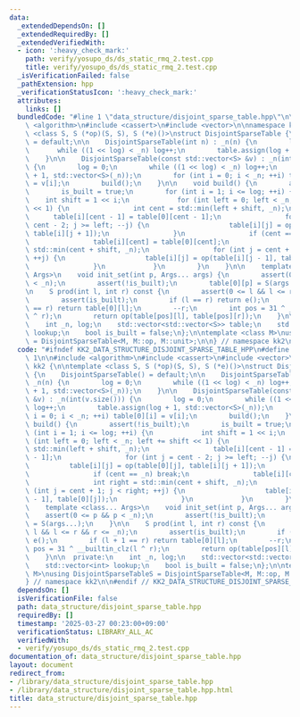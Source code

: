 ```yaml
---
data:
  _extendedDependsOn: []
  _extendedRequiredBy: []
  _extendedVerifiedWith:
  - icon: ':heavy_check_mark:'
    path: verify/yosupo_ds/ds_static_rmq_2.test.cpp
    title: verify/yosupo_ds/ds_static_rmq_2.test.cpp
  _isVerificationFailed: false
  _pathExtension: hpp
  _verificationStatusIcon: ':heavy_check_mark:'
  attributes:
    links: []
  bundledCode: "#line 1 \"data_structure/disjoint_sparse_table.hpp\"\n\n\n\n#include\
    \ <algorithm>\n#include <cassert>\n#include <vector>\n\nnamespace kk2 {\n\ntemplate\
    \ <class S, S (*op)(S, S), S (*e)()>\nstruct DisjointSparseTable {\n    DisjointSparseTable()\
    \ = default;\n\n    DisjointSparseTable(int n) : _n(n) {\n        log = 0;\n \
    \       while ((1 << log) < _n) log++;\n        table.assign(log + 1, std::vector<S>(_n));\n\
    \    }\n\n    DisjointSparseTable(const std::vector<S> &v) : _n(int(v.size()))\
    \ {\n        log = 0;\n        while ((1 << log) < _n) log++;\n        table.assign(log\
    \ + 1, std::vector<S>(_n));\n        for (int i = 0; i < _n; ++i) table[0][i]\
    \ = v[i];\n        build();\n    }\n\n    void build() {\n        assert(!is_built);\n\
    \        is_built = true;\n        for (int i = 1; i <= log; ++i) {\n        \
    \    int shift = 1 << i;\n            for (int left = 0; left < _n; left += shift\
    \ << 1) {\n                int cent = std::min(left + shift, _n);\n          \
    \      table[i][cent - 1] = table[0][cent - 1];\n                for (int j =\
    \ cent - 2; j >= left; --j) {\n                    table[i][j] = op(table[0][j],\
    \ table[i][j + 1]);\n                }\n                if (cent == _n) break;\n\
    \                table[i][cent] = table[0][cent];\n                int right =\
    \ std::min(cent + shift, _n);\n                for (int j = cent + 1; j < right;\
    \ ++j) {\n                    table[i][j] = op(table[i][j - 1], table[0][j]);\n\
    \                }\n            }\n        }\n    }\n\n    template <class...\
    \ Args>\n    void init_set(int p, Args... args) {\n        assert(0 <= p && p\
    \ < _n);\n        assert(!is_built);\n        table[0][p] = S(args...);\n    }\n\
    \n    S prod(int l, int r) const {\n        assert(0 <= l && l <= r && r <= _n);\n\
    \        assert(is_built);\n        if (l == r) return e();\n        if (l + 1\
    \ == r) return table[0][l];\n        --r;\n        int pos = 31 ^ __builtin_clz(l\
    \ ^ r);\n        return op(table[pos][l], table[pos][r]);\n    }\n\n  private:\n\
    \    int _n, log;\n    std::vector<std::vector<S>> table;\n    std::vector<int>\
    \ lookup;\n    bool is_built = false;\n};\n\ntemplate <class M>\nusing DisjointSparseTableS\
    \ = DisjointSparseTable<M, M::op, M::unit>;\n\n} // namespace kk2\n\n\n"
  code: "#ifndef KK2_DATA_STRUCTURE_DISJOINT_SPARSE_TABLE_HPP\n#define KK2_DATA_STRUCTURE_DISJOINT_SPARSE_TABLE_HPP\
    \ 1\n\n#include <algorithm>\n#include <cassert>\n#include <vector>\n\nnamespace\
    \ kk2 {\n\ntemplate <class S, S (*op)(S, S), S (*e)()>\nstruct DisjointSparseTable\
    \ {\n    DisjointSparseTable() = default;\n\n    DisjointSparseTable(int n) :\
    \ _n(n) {\n        log = 0;\n        while ((1 << log) < _n) log++;\n        table.assign(log\
    \ + 1, std::vector<S>(_n));\n    }\n\n    DisjointSparseTable(const std::vector<S>\
    \ &v) : _n(int(v.size())) {\n        log = 0;\n        while ((1 << log) < _n)\
    \ log++;\n        table.assign(log + 1, std::vector<S>(_n));\n        for (int\
    \ i = 0; i < _n; ++i) table[0][i] = v[i];\n        build();\n    }\n\n    void\
    \ build() {\n        assert(!is_built);\n        is_built = true;\n        for\
    \ (int i = 1; i <= log; ++i) {\n            int shift = 1 << i;\n            for\
    \ (int left = 0; left < _n; left += shift << 1) {\n                int cent =\
    \ std::min(left + shift, _n);\n                table[i][cent - 1] = table[0][cent\
    \ - 1];\n                for (int j = cent - 2; j >= left; --j) {\n          \
    \          table[i][j] = op(table[0][j], table[i][j + 1]);\n                }\n\
    \                if (cent == _n) break;\n                table[i][cent] = table[0][cent];\n\
    \                int right = std::min(cent + shift, _n);\n                for\
    \ (int j = cent + 1; j < right; ++j) {\n                    table[i][j] = op(table[i][j\
    \ - 1], table[0][j]);\n                }\n            }\n        }\n    }\n\n\
    \    template <class... Args>\n    void init_set(int p, Args... args) {\n    \
    \    assert(0 <= p && p < _n);\n        assert(!is_built);\n        table[0][p]\
    \ = S(args...);\n    }\n\n    S prod(int l, int r) const {\n        assert(0 <=\
    \ l && l <= r && r <= _n);\n        assert(is_built);\n        if (l == r) return\
    \ e();\n        if (l + 1 == r) return table[0][l];\n        --r;\n        int\
    \ pos = 31 ^ __builtin_clz(l ^ r);\n        return op(table[pos][l], table[pos][r]);\n\
    \    }\n\n  private:\n    int _n, log;\n    std::vector<std::vector<S>> table;\n\
    \    std::vector<int> lookup;\n    bool is_built = false;\n};\n\ntemplate <class\
    \ M>\nusing DisjointSparseTableS = DisjointSparseTable<M, M::op, M::unit>;\n\n\
    } // namespace kk2\n\n#endif // KK2_DATA_STRUCTURE_DISJOINT_SPARSE_TABLE_HPP\n"
  dependsOn: []
  isVerificationFile: false
  path: data_structure/disjoint_sparse_table.hpp
  requiredBy: []
  timestamp: '2025-03-27 00:23:00+09:00'
  verificationStatus: LIBRARY_ALL_AC
  verifiedWith:
  - verify/yosupo_ds/ds_static_rmq_2.test.cpp
documentation_of: data_structure/disjoint_sparse_table.hpp
layout: document
redirect_from:
- /library/data_structure/disjoint_sparse_table.hpp
- /library/data_structure/disjoint_sparse_table.hpp.html
title: data_structure/disjoint_sparse_table.hpp
---
```

